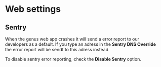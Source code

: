 # Web settings

## Sentry

When the genus web app crashes it will send a error report to our developers as a default. If you type an adress in the **Sentry DNS Override** the error report will be sendt to this adress instead.

To disable sentry error reporting, check the **Disable Sentry** option.